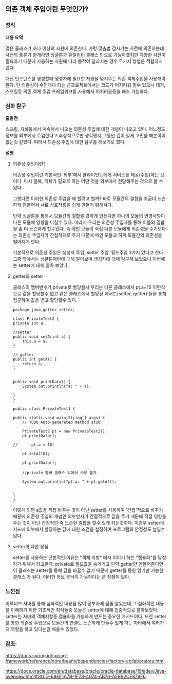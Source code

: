 ## 의존 객체 주입이란 무엇인가?

### 정리

**내용 요약**

많은 클래스가 하나 이상의 자원에 의존한다. 가령 맞춤법 검사기는 사전에 의존하는데 사전의 종류가 한개라면 싱글톤과 유틸리티 클래스 만으로 가능하겠지만 다양한 사전이 필요하기 때문에 사용하는 자원에 따라 동작이 달라지는 경우 두가지 방법은 적합하지 않다.

대신 인스턴스를 생성할때 생성자에 필요한 자원을 넘겨주는 의존 객체주입을 사용해야한다. 단 의존성이 수천개나 되는 큰프로젝트에서는 코드가 어지러워 질수 있으니 대거,스프링등 의존 객체 주입 프레임워크를 사용해서 어지러움증을 해소 가능하다. 

### 심화 탐구

**출발점**

스프링, 자바등에서 계속해서 나오는 의존성 주입에 대한 개념이 나오고 있다. 어느정도 정보를 외부에서 주입한다고 추상적으로만 생각했지 그동안 깊이 있게 고민을 해본적이 없는것 같았다. 따라서 의존성 주입에 대한 탐구를 해보기로 했다. 



**설명**

1. 의존성 주입이란? 

	의존성 주입이란 기본적인 ‘외부'에서 클라이언트에게 서비스를 제공(주입)하는 것이다.
	다시 말해, 객체가 필요로 하는 어떤 것을 외부에서 전달해주는 것으로 볼 수 있다. 

	그렇다면 이러한 의존성 주입을 왜 할려고 할까? 바로 모듈간의 결합을 조금더 느슨하게 만들어서 서로 상호작용을 쉽게 만들기 위해서다. 

	만약 싱글톤을 통해서 모듈간의 결합을 강하게 만든다면 하나의 모듈의 변경사항이 다른 모듈에 영향을 미칠수 있다. 따라서 우리는 의존성 주입자를 통해 이들의 결합을 좀 더 느슨하게 할수있다.  즉 메인 모듈이 직접 다른 모듈에게 의존성을 주기보다는 의존성 주입자가 간접적으로 주기 때문에 메인 모듈과 하위 모듈간의 의존성을 떨어지게 한다. 

	기본적으로 의존성 주입은 생성자 주입, setter 주입, 필드주입 3가지  있다고 한다. 그중 앞에서는 싱글톤패턴에 대해 알아보며 생성자에 대해 탐구해 보았으니 이번에는 setter에 대해 알아 보았다.

	
 



2. getter와 setter

	클래스의 맴버변수가 private로 할당될시 우리는 다른 클래스에서 pt.a=10 이런식으로 값을 할당할수 없고 
	같은 클래스에서 할당된 메서드(setter, getter) 들을 통해 접근하여 값을 받고 할당할수 있다. 

	```
	package java_getter_setter;

	class PrivateTest2 {
	private int a;
	
	//setter
	public void setA(int a) {
		this.a = a;
	}

	// getter
	public int getA() {
		return a;
	}

	
	public void printData() {
		System.out.println("a: " + a);
		
	}
	}

	public class PrivateTest1 {

	public static void main(String[] args) {
		// TODO Auto-generated method stub
		
		PrivateTest2 pt = new PrivateTest2();
		pt.printData();
        
	//		pt.a = 10;

		pt.setA(10);
		
		pt.printData();

		//private 멤버 클래스 밖에서 사용 불가
        
		System.out.println("pt.a: " + pt.getA());
		

	}
	}
	```


	이렇게 되면 a값을 직접 바꾸는 것이 아닌 setter를 사용하여 '간접'적으로 바꾸기 때문에 의존성 주입의 	개념인 외부인자가 간접적으로 
	값을 주기 때문에 직접 영향을 주는 것이 아닌 간접적인 즉 느슨한 결합을 할수 있게 되는것이다. 
	이경우 setter메서드에 외부에서 할당하는 값에 대한 조건을 설정하여 프로그램의 안정성도 높일수 있다.

3. setter의 다른 장점

	setter를 사용하는 근본적인 이유는 "객체 지향" 에서 이야기 하는 "캡슐화"를 달성하기 위해서  라고한다. private로 필드값을 숨기기고
 	만약 getter만 만들어준다면 이 클래스는 setter를 통해 값을 바꿀수 없기 때문에 getter를 통한 읽기만 가능한 클래스 가 된다. 이러한 정보 은닉이 가능하다는 큰 장점이 있다. 





### 느낀점
이펙티브 자바를 통해 심화적인 내용을 많이 공부하게 될줄 알았는데 그 심화적인 내용을 이해하기 위한 기초적인 지식들중 오늘은 setter에 대해 집중적으로 알아보았다. setter는 자바의 객체지향중 캡슐화를 가능하게 만드는 중요한 메서드이다. 또한 setter를 통한 의존성 주입으로 모듈간의 연결도 느슨하게 만들수 있게 하는 자바에서 여러가지 역할을 하고 있다는걸 배울수 있었다. 




### 참조: 
https://docs.spring.io/spring-framework/reference/core/beans/dependencies/factory-collaborators.html

https://docs.oracle.com/en/database/oracle/oracle-database/19/jjdev/Java-overview.html#GUID-68EE1A7B-1F78-4074-AB76-AF9B2CE878F6